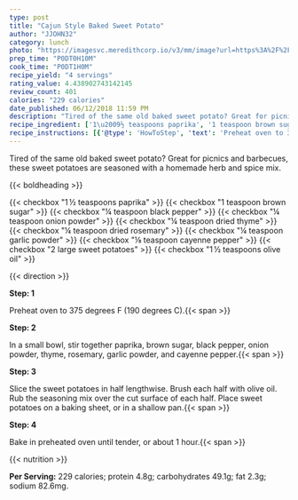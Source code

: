 ```yaml
---
type: post
title: "Cajun Style Baked Sweet Potato"
author: "JJOHN32"
category: lunch
photo: "https://imagesvc.meredithcorp.io/v3/mm/image?url=https%3A%2F%2Fimages.media-allrecipes.com%2Fuserphotos%2F275456.jpg"
prep_time: "P0DT0H10M"
cook_time: "P0DT1H0M"
recipe_yield: "4 servings"
rating_value: 4.438902743142145
review_count: 401
calories: "229 calories"
date_published: 06/12/2018 11:59 PM
description: "Tired of the same old baked sweet potato? Great for picnics and barbecues, these sweet potatoes are seasoned with a homemade herb and spice mix."
recipe_ingredient: ['1\u2009½ teaspoons paprika', '1 teaspoon brown sugar', '¼ teaspoon black pepper', '¼ teaspoon onion powder', '¼ teaspoon dried thyme', '¼ teaspoon dried rosemary', '¼ teaspoon garlic powder', '⅛ teaspoon cayenne pepper', '2 large sweet potatoes', '1\u2009½ teaspoons olive oil']
recipe_instructions: [{'@type': 'HowToStep', 'text': 'Preheat oven to 375 degrees F (190 degrees C).\n'}, {'@type': 'HowToStep', 'text': 'In a small bowl, stir together paprika, brown sugar, black pepper, onion powder, thyme, rosemary, garlic powder, and cayenne pepper.\n'}, {'@type': 'HowToStep', 'text': 'Slice the sweet potatoes in half lengthwise. Brush each half with olive oil.  Rub the seasoning mix over the cut surface of each half.  Place sweet potatoes on a baking sheet, or in a shallow pan.\n'}, {'@type': 'HowToStep', 'text': 'Bake in preheated oven until tender, or about 1 hour.\n'}]
---
```


Tired of the same old baked sweet potato? Great for picnics and barbecues, these sweet potatoes are seasoned with a homemade herb and spice mix. 

{{< boldheading >}}

{{< checkbox "1 ½ teaspoons paprika" >}}
{{< checkbox "1 teaspoon brown sugar" >}}
{{< checkbox "¼ teaspoon black pepper" >}}
{{< checkbox "¼ teaspoon onion powder" >}}
{{< checkbox "¼ teaspoon dried thyme" >}}
{{< checkbox "¼ teaspoon dried rosemary" >}}
{{< checkbox "¼ teaspoon garlic powder" >}}
{{< checkbox "⅛ teaspoon cayenne pepper" >}}
{{< checkbox "2 large sweet potatoes" >}}
{{< checkbox "1 ½ teaspoons olive oil" >}}


{{< direction >}}

**Step: 1**

Preheat oven to 375 degrees F (190 degrees C).{{< span >}}

**Step: 2**

In a small bowl, stir together paprika, brown sugar, black pepper, onion powder, thyme, rosemary, garlic powder, and cayenne pepper.{{< span >}}

**Step: 3**

Slice the sweet potatoes in half lengthwise. Brush each half with olive oil.  Rub the seasoning mix over the cut surface of each half.  Place sweet potatoes on a baking sheet, or in a shallow pan.{{< span >}}

**Step: 4**

Bake in preheated oven until tender, or about 1 hour.{{< span >}}

{{< nutrition >}}

**Per Serving:** 229 calories; protein 4.8g; carbohydrates 49.1g; fat 2.3g; sodium 82.6mg.